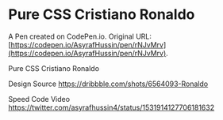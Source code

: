 # Pure CSS Cristiano Ronaldo

A Pen created on CodePen.io. Original URL: [https://codepen.io/AsyrafHussin/pen/rNJvMrv](https://codepen.io/AsyrafHussin/pen/rNJvMrv).

Pure CSS Cristiano Ronaldo

Design Source
https://dribbble.com/shots/6564093-Ronaldo

Speed Code Video
https://twitter.com/asyrafhussin4/status/1531914127706181632